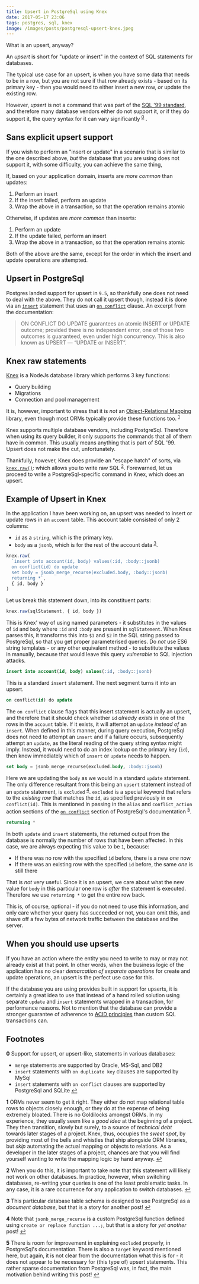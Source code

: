 ```yaml
---
title: Upsert in PostgreSql using Knex
date: 2017-05-17 23:06
tags: postgres, sql, knex
image: /images/posts/postgresql-upsert-knex.jpeg
---
```


What is an upsert, anyway?

An *upsert* is short for "update or insert" in the context of SQL statements for databases.

The typical use case for an upsert,
is when you have some data that needs to be in a row,
but you are not sure if that row already exists -
based on its primary key -
then you would need to either insert a new row, *or*
update the existing row.

However, *upsert* is not a command that was part of the
[SQL '99 standard](https://en.wikipedia.org/wiki/SQL:1999),
and therefore many database vendors either do not support it,
or if they do support it, the query syntax for it can vary significantly
<sup name="post-content-location-various-db-upsert">[0](#post-footnote-location-approaches-otherdb-upsert)</sup>
.

## Sans explicit upsert support

If you wish to perform an "insert or update" in a scenario
that is similar to the one described above, *but*
the database that you are using does not support it,
with some difficulty, you can achieve the same thing,

If, based on your application domain,
inserts are *more common* than updates:

1. Perform an insert
2. If the insert failed, perform an update
3. Wrap the above in a transaction, so that the operation remains atomic

Otherwise,
if updates are *more common* than inserts:

1. Perform an update
2. If the update failed, perform an insert
3. Wrap the above in a transaction, so that the operation remains atomic

Both of the above are the same,
except for the order in which the insert and update operations are attempted.

## Upsert in PostgreSql

Postgres landed support for upsert in `9.5`,
so thankfully one does not need to deal with the above.
They do not call it upsert though,
instead it is done via an
[`insert`](https://www.postgresql.org/docs/devel/static/sql-insert.html) statement that uses
an [`on conflict`](https://www.postgresql.org/docs/devel/static/sql-insert.html#sql-on-conflict) clause.
An excerpt from the documentation:

> ON CONFLICT DO UPDATE guarantees an atomic INSERT or UPDATE outcome;
> provided there is no independent error,
> one of those two outcomes is guaranteed, even under high concurrency.
> This is also known as UPSERT — “UPDATE or INSERT”.

## Knex raw statements

[Knex](http://knexjs.org/) is a NodeJs database library
which performs 3 key functions:

- Query building
- Migrations
- Connection and pool management

It is, however, important to stress that it is *not*
an [Object-Relational Mapping](https://en.wikipedia.org/wiki/Object-relational_mapping) library,
even though most ORMs typically provide these functions too.
<sup name="post-content-location-orm">[1](#post-footnote-location-orm)</sup>

Knex supports multiple database vendors,
including PostgreSql.
Therefore when using its query builder,
it only supports the commands that all of them have in common.
This usually means anything that is part of SQL '99.
Upsert does not make the cut, unfortunately.

Thankfully, however, Knex does provide an "escape hatch" of sorts,
via [`knex.raw()`](http://knexjs.org/#Raw):
which allows you to write raw SQL
<sup name="post-content-location-rawsql">[2](#post-footnote-location-rawsql)</sup>.
Forewarned, let us proceed to write a PostgreSql-specific command in Knex,
which does an upsert.

## Example of Upsert in Knex

In the application I have been working on,
an upsert was needed to insert or update rows in an `account` table.
This account table consisted of only 2 columns:

- `id` as a `string`, which is the primary key.
- `body` as a `jsonb`, which is for the rest of the account data
  <sup name="post-content-location-document-pattern-postgres">[3](#post-footnote-location-document-pattern-postgres)</sup>.

```javascript
knex.raw(
  `insert into account(id, body) values(:id, :body::jsonb)
  on conflict(id) do update
  set body = jsonb_merge_recurse(excluded.body, :body::jsonb)
  returning *`,
  { id, body }
)
```

Let us break this statement down, into its constituent parts:

```javascript
knex.raw(sqlStatement, { id, body })
```

This is Knex' way of using named parameters -
it substitutes in the values of `id` and `body`
where `:id` and `:body` are present in `sqlStatement`.
When Knex parses this,
it transforms this into `$1` and `$2` in the SQL string passed to PostgreSql,
so that you get proper parameterised queries.
Do *not* use ES6 string templates - or any other equivalent method -
to substitute the values in manually,
because that would leave this query *vulnerable* to SQL injection attacks.

```sql
insert into account(id, body) values(:id, :body::jsonb)
```

This is a standard `insert` statement.
The next segment turns it into an upsert.

```sql
on conflict(id) do update
```

The `on conflict` clause flags that this insert statement
is actually an upsert,
and therefore that it should check whether `id` *already exists*
in one of the rows in the `account` table.
If it exists, it will attempt an `update` *instead of* an `insert`.
When defined in this manner, during query execution,
PostgreSql does not need to attempt an `insert` and if a failure occurs,
subsequently attempt an `update`, as the literal reading of the query string syntax might imply.
Instead, it would need to do an index lookup on the primary key (`id`),
then know immediately which of `insert` or `update` needs to happen.

```sql
set body = jsonb_merge_recurse(excluded.body, :body::jsonb)
```

Here we are updating the `body` as we would in a standard `update` statement.
The only difference resultant from this being an `upsert` statement
instead of an `update` statement, is `excluded`
<sup name="post-content-location-jsonbmergerecurse">[4](#post-footnote-location-jsonbmergerecurse)</sup>.
`excluded` is a special keyword that refers to the *existing row*
that matches the `id`,
as specified previously in `on conflict(id)`.
This is mentioned in passing in the
`alias` and `conflict_action` action sections of the
[`on conflict`](https://www.postgresql.org/docs/devel/static/sql-insert.html#sql-on-conflict)
section of PostgreSql's documentation
<sup name="post-content-location-postgresql-onconflict-docs">[5](#post-footnote-location-postgresql-onconflict-docs)</sup>.

```sql
returning *
```

In both `update` and `insert` statements,
the returned output from the database is normally
the number of rows that have been affected.
In this case, we are always expecting this value to be `1`, because:

- If there was no row with the specified `id` before, there is a new *one* now
- If there was an existing row with the specified `id` before, the same *one* is still there

That is *not* very useful.
Since it is an upsert,
we care about what the new value for `body`
in this particular one row is *after* the statement is executed.
Therefore we use `returning *` to get the entire row back.

This is, of course, optional -
if you do not need to use this information,
and only care whether your query has succeeded or not,
you can omit this,
and shave off a few bytes of network traffic
between the database and the server.

## When you should use upserts

If you have an action where the entity you need to write to
may or may not already exist at that point.
In other words,
when the business logic of the application
has no clear *demarcation of separate operations* for create and update operations,
an upsert is the perfect use case for this.

If the database you are using provides built in support for upserts,
it is certainly a great idea to use that
instead of a hand rolled solution
using separate `update` and `insert` statements wrapped in a transaction,
for performance reasons.
Not to mention that the database can provide a stronger guarantee of adherence to
[ACID principles](https://en.wikipedia.org/wiki/ACID)
than custom SQL transactions can.

## Footnotes

<b name="post-footnote-location-various-db-upsert">0</b>
Support for upsert, or upsert-like, statements in various databases:
- `merge` statements are supported by Oracle, MS-Sql, and DB2
- `insert` statements with `on duplicate key` clauses are supported by MySql
- `insert` statements with `on conflict` clauses are supported by PostgreSql and SQLite
[↩](#post-content-location-various-db-upsert)

<b name="post-footnote-location-orm">1</b>
ORMs never seem to get it right.
They either do not map relational table rows to objects closely enough,
or they do at the expense of being extremely bloated.
There is no Goldilocks amongst ORMs.
In my experience, they usually seem like a *good idea* at the beginning of a project.
They then transition, slowly but surely,
to a source of *technical debt* towards later stages of a project.
Knex, thus, occupies the *sweet spot*,
by providing most of the bells and whistles that ship alongside ORM libraries,
but *skip* automating the actual mapping or objects to relations.
As a developer in the later stages of a project,
chances are that you will find yourself wanting to write the mapping logic by hand anyway.
[↩](#post-content-location-orm)

<b name="post-footnote-location-rawsql">2</b>
When you do this, it is important to take note that
this statement will likely not work on other databases.
In practice, however, when switching databases,
re-writing your queries is one of the least problematic tasks.
In any case, it is a rare occurrence for any application to switch databases.
[↩](#post-content-location-rawsql)

<b name="post-footnote-location-document-pattern-postgres">3</b>
This particular database table schema is designed to
use PostgreSql as a *document database*,
but that is a story for another post!
[↩](#post-content-location-document-pattern-postgres)

<b name="post-footnote-location-jsonb-merge-recurse">4</b>
Note that `jsonb_merge_recurse` is a custom PostgreSql function
defined using `create or replace function ...;`,
but that is a story for *yet another* post!
[↩](#post-content-location-jsonb-merge-recurse)

<b name="post-footnote-location-postgresql-onconflict-docs">5</b>
There is room for improvement in explaining `excluded` properly,
in PostgreSql's documentation.
There is also a `target` keyword mentioned here, but again,
it is not clear from the documentation what this is for -
it does not appear to be necessary for
(this type of) upsert statements.
This rather sparse documentation from PostgreSql was, in fact,
the main motivation behind writing this post!
[↩](#post-content-location-postgresql-onconflict-docs)
